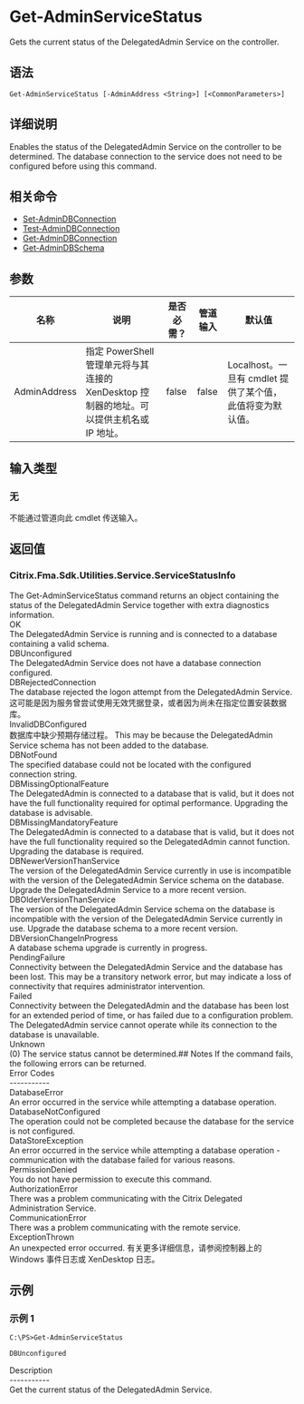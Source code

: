 # Get-AdminServiceStatus

Gets the current status of the DelegatedAdmin Service on the controller.

## 语法

    Get-AdminServiceStatus [-AdminAddress <String>] [<CommonParameters>]
    

## 详细说明

Enables the status of the DelegatedAdmin Service on the controller to be determined. The database connection to the service does not need to be configured before using this command.

## 相关命令

- [Set-AdminDBConnection](Set-AdminDBConnection.html)
- [Test-AdminDBConnection](Test-AdminDBConnection.html)
- [Get-AdminDBConnection](Get-AdminDBConnection.html)
- [Get-AdminDBSchema](Get-AdminDBSchema.html)

## 参数

| 名称           | 说明                                                         | 是否必需？ | 管道输入  | 默认值                                   |
| ------------ | ---------------------------------------------------------- | ----- | ----- | ------------------------------------- |
| AdminAddress | 指定 PowerShell 管理单元将与其连接的 XenDesktop 控制器的地址。可以提供主机名或 IP 地址。 | false | false | Localhost。一旦有 cmdlet 提供了某个值，此值将变为默认值。 |

## 输入类型

### 无

不能通过管道向此 cmdlet 传送输入。

## 返回值

### Citrix.Fma.Sdk.Utilities.Service.ServiceStatusInfo

The Get-AdminServiceStatus command returns an object containing the status of the DelegatedAdmin Service together with extra diagnostics information.  
OK  
The DelegatedAdmin Service is running and is connected to a database containing a valid schema.  
DBUnconfigured  
The DelegatedAdmin Service does not have a database connection configured.  
DBRejectedConnection  
The database rejected the logon attempt from the DelegatedAdmin Service. 这可能是因为服务曾尝试使用无效凭据登录，或者因为尚未在指定位置安装数据库。  
InvalidDBConfigured  
数据库中缺少预期存储过程。 This may be because the DelegatedAdmin Service schema has not been added to the database.  
DBNotFound  
The specified database could not be located with the configured connection string.  
DBMissingOptionalFeature  
The DelegatedAdmin is connected to a database that is valid, but it does not have the full functionality required for optimal performance. Upgrading the database is advisable.  
DBMissingMandatoryFeature  
The DelegatedAdmin is connected to a database that is valid, but it does not have the full functionality required so the DelegatedAdmin cannot function. Upgrading the database is required.  
DBNewerVersionThanService  
The version of the DelegatedAdmin Service currently in use is incompatible with the version of the DelegatedAdmin Service schema on the database. Upgrade the DelegatedAdmin Service to a more recent version.  
DBOlderVersionThanService  
The version of the DelegatedAdmin Service schema on the database is incompatible with the version of the DelegatedAdmin Service currently in use. Upgrade the database schema to a more recent version.  
DBVersionChangeInProgress  
A database schema upgrade is currently in progress.  
PendingFailure  
Connectivity between the DelegatedAdmin Service and the database has been lost. This may be a transitory network error, but may indicate a loss of connectivity that requires administrator intervention.  
Failed  
Connectivity between the DelegatedAdmin and the database has been lost for an extended period of time, or has failed due to a configuration problem. The DelegatedAdmin service cannot operate while its connection to the database is unavailable.  
Unknown  
(0) The service status cannot be determined.## Notes If the command fails, the following errors can be returned.  
Error Codes  
\---\---\-----  
DatabaseError  
An error occurred in the service while attempting a database operation.  
DatabaseNotConfigured  
The operation could not be completed because the database for the service is not configured.  
DataStoreException  
An error occurred in the service while attempting a database operation - communication with the database failed for various reasons.  
PermissionDenied  
You do not have permission to execute this command.  
AuthorizationError  
There was a problem communicating with the Citrix Delegated Administration Service.  
CommunicationError  
There was a problem communicating with the remote service.  
ExceptionThrown  
An unexpected error occurred. 有关更多详细信息，请参阅控制器上的 Windows 事件日志或 XenDesktop 日志。

## 示例

### 示例 1

    C:\PS>Get-AdminServiceStatus
    
    DBUnconfigured
    

Description  
\---\---\-----  
Get the current status of the DelegatedAdmin Service.
